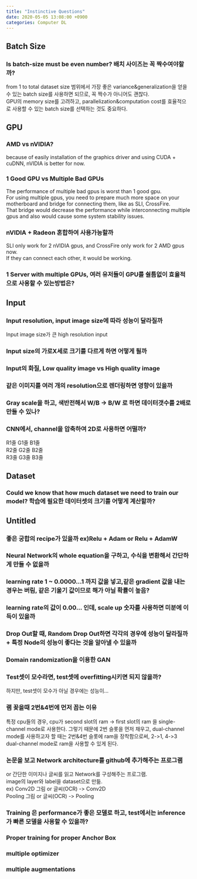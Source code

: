 ```yaml
---
title: "Instinctive Questions"
date: 2020-05-05 13:08:00 +0900
categories: Computer DL
---
```


## Batch Size   
### Is batch-size must be even number? 배치 사이즈는 꼭 짝수여야할까?
from 1 to total dataset size 범위에서 가장 좋은 variance&generalization을 얻을 수 있는 batch size를 사용하면 되므로, 꼭 짝수가 아니어도 괜찮다.    
GPU의 memory size를 고려하고, parallelization&computation cost를 효율적으로 사용할 수 있는 batch size를 선택하는 것도 중요하다.    

## GPU   
### AMD vs nVIDIA?
because of easily installation of the graphics driver and using CUDA + cuDNN, nVIDIA is better for now.    

### 1 Good GPU vs Multiple Bad GPUs   
The performance of multiple bad gpus is worst than 1 good gpu.    
For using multiple gpus, you need to prepare much more space on your motherboard and bridge for connecting them, like as SLI, CrossFire.    
That bridge would decrease the performance while interconnecting multiple gpus and also would cause some system stability issues.    

### nVIDIA + Radeon 혼합하여 사용가능할까
SLI only work for 2 nVIDIA gpus, and CrossFire only work for 2 AMD gpus now.    
If they can connect each other, it would be working.    

### 1 Server with multiple GPUs, 여러 유저들이 GPU를 쉴틈없이 효율적으로 사용할 수 있는방법은?     


## Input   
### Input resolution, input image size에 따라 성능이 달라질까    
Input image size가 큰 high resolution input
### Input size의 가로X세로 크기를 다르게 하면 어떻게 될까   
### Input의 화질, Low quality image vs High quality image   
### 같은 이미지를 여러 개의 resolution으로 렌더링하면 영향이 있을까   
### Gray scale을 하고, 색반전해서 W/B -> B/W 로 하면 데이터갯수를 2배로 만들 수 있나?   
### CNN에서, channel을 압축하여 2D로 사용하면 어떨까?   
R1줄 G1줄 B1줄   
R2줄 G2줄 B2줄   
R3줄 G3줄 B3줄   



## Dataset   
### Could we know that how much dataset we need to train our model? 학습에 필요한 데이터셋의 크기를 어떻게 계산할까?   



## Untitled   
### 좋은 궁합의 recipe가 있을까 ex)Relu + Adam or Relu + AdamW   
### Neural Network의 whole equation을 구하고, 수식을 변환해서 간단하게 만들 수 없을까   
### learning rate 1 ~ 0.0000...1 까지 값을 넣고,같은 gradient 값을 내는 경우는 버림, 같은 기울기 값이므로 해가 아닐 확률이 높음?   
### learning rate의 값이 0.00... 인데, scale up 숫자를 사용하면 미분에 이득이 있을까      
### Drop Out할 때, Random Drop Out하면 각각의 경우에 성능이 달라질까 + 특정 Node의 성능이 좋다는 것을 알아낼 수 있을까   
### Domain randomization을 이용한 GAN 
### Test셋이 모수라면, test셋에 overfitting시키면 되지 않을까?   
하지만, test셋이 모수가 아닐 경우에는 성능이...    
### 램 꽂을때 2번&4번에 먼저 꼽는 이유
특정 cpu들의 경우, cpu가 second slot의 ram -> first slot의 ram 을 single-channel mode로 사용한다.
그렇기 때문에 2번 슬롯을 먼저 채우고, dual-channel mode를 사용하고자 할 때는 2번&4번 슬롯에 ram을 장착함으로써,
2->1, 4->3 dual-channel mode로 ram을 사용할 수 있게 된다.    

### 논문을 보고 Network architecture를 github에 추가해주는 프로그램    
or 간단한 이미지나 글씨를 읽고 Network를 구성해주는 프로그램.    
image의 layer와 label을 dataset으로 만듦.    
ex) Conv2D 그림 or 글씨(OCR) -> Conv2D    
    Pooling 그림 or 글씨(OCR) -> Pooling    
    
### Training 은 performance가 좋은 모델로 하고, test에서는 inference가 빠른 모델을 사용할 수 있을까?    
### Proper training for proper Anchor Box
### multiple optimizer
### multiple augmentations
